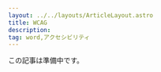 ```yaml
---
layout: ../../layouts/ArticleLayout.astro
title: WCAG
description:
tag: word,アクセシビリティ
---
```


この記事は準備中です。